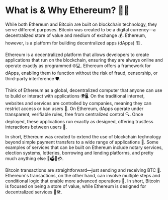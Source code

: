 # What is & Why Ethereum? 🤔💡

While both Ethereum and Bitcoin are built on blockchain technology, they serve different purposes. Bitcoin was created to be a digital currency—a decentralized store of value and medium of exchange 💰. Ethereum, however, is a platform for building decentralized apps (dApps) 🏗️.

Ethereum is a decentralized platform that allows developers to create applications that run on the blockchain, ensuring they are always online and operate exactly as programmed 🌐💻. Ethereum offers a framework for dApps, enabling them to function without the risk of fraud, censorship, or third-party interference 🛡️.

Think of Ethereum as a global, decentralized computer that anyone can use to build or interact with applications 🌍🖥️. On the traditional internet, websites and services are controlled by companies, meaning they can restrict access or ban users 🚫. On Ethereum, dApps operate under transparent, verifiable rules, free from centralized control 🔍. Once deployed, these applications run exactly as designed, offering trustless interactions between users 🤝.

In short, Ethereum was created to extend the use of blockchain technology beyond simple payment transfers to a wide range of applications 🚀. Some examples of services that can be built on Ethereum include notary services, election systems, lotteries, borrowing and lending platforms, and pretty much anything else 📄🗳️🎰💳.

Bitcoin transactions are straightforward—just sending and receiving BTC 🔄. Ethereum's transactions, on the other hand, can involve multiple steps and conditional logic that enable more advanced operations 🧩. In short, Bitcoin is focused on being a store of value, while Ethereum is designed for decentralized services 🏦🛠️.